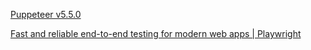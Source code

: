 [Puppeteer v5.5.0](https://pptr.dev/)

[Fast and reliable end-to-end testing for modern web apps | Playwright](https://playwright.dev/)
